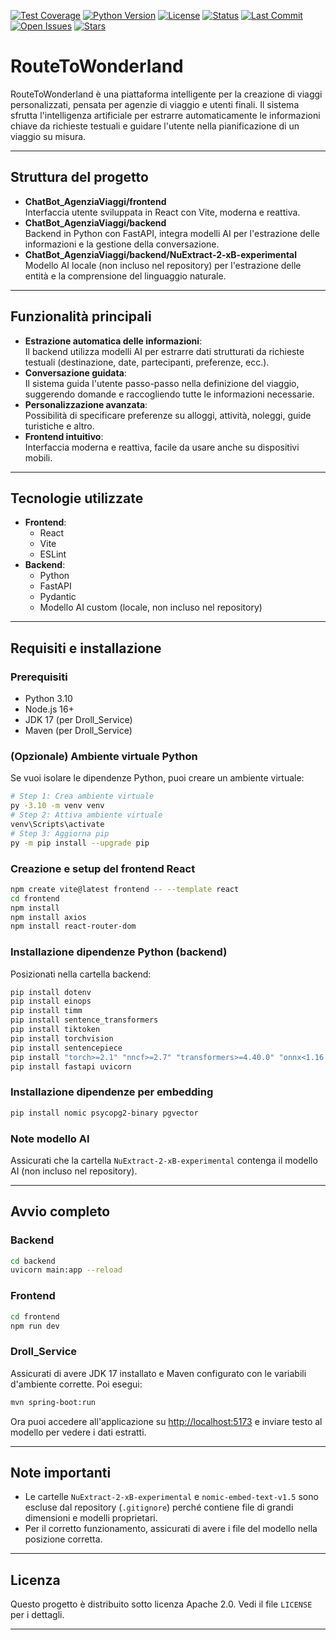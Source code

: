 
[![Test Coverage](https://img.shields.io/badge/coverage-76.27%25-brightgreen)](coverage.txt)
[![Python Version](https://img.shields.io/badge/python-3.10-blue)](https://www.python.org/downloads/)
[![License](https://img.shields.io/badge/license-MIT-yellow)](LICENSE)
[![Status](https://img.shields.io/badge/status-active-success)]()
[![Last Commit](https://img.shields.io/github/last-commit/AlexBenin01/RouteToWonderland)]()
[![Open Issues](https://img.shields.io/github/issues/AlexBenin01/RouteToWonderland)]()
[![Stars](https://img.shields.io/github/stars/AlexBenin01/RouteToWonderland?style=social)]()

# RouteToWonderland

RouteToWonderland è una piattaforma intelligente per la creazione di viaggi personalizzati, pensata per agenzie di viaggio e utenti finali. Il sistema sfrutta l'intelligenza artificiale per estrarre automaticamente le informazioni chiave da richieste testuali e guidare l'utente nella pianificazione di un viaggio su misura.

---

## Struttura del progetto

- **ChatBot_AgenziaViaggi/frontend**  
  Interfaccia utente sviluppata in React con Vite, moderna e reattiva.
- **ChatBot_AgenziaViaggi/backend**  
  Backend in Python con FastAPI, integra modelli AI per l'estrazione delle informazioni e la gestione della conversazione.
- **ChatBot_AgenziaViaggi/backend/NuExtract-2-xB-experimental**  
  Modello AI locale (non incluso nel repository) per l'estrazione delle entità e la comprensione del linguaggio naturale.

---

## Funzionalità principali

- **Estrazione automatica delle informazioni**:  
  Il backend utilizza modelli AI per estrarre dati strutturati da richieste testuali (destinazione, date, partecipanti, preferenze, ecc.).
- **Conversazione guidata**:  
  Il sistema guida l'utente passo-passo nella definizione del viaggio, suggerendo domande e raccogliendo tutte le informazioni necessarie.
- **Personalizzazione avanzata**:  
  Possibilità di specificare preferenze su alloggi, attività, noleggi, guide turistiche e altro.
- **Frontend intuitivo**:  
  Interfaccia moderna e reattiva, facile da usare anche su dispositivi mobili.

---

## Tecnologie utilizzate

- **Frontend**:  
  - React  
  - Vite  
  - ESLint  
- **Backend**:  
  - Python  
  - FastAPI  
  - Pydantic  
  - Modello AI custom (locale, non incluso nel repository)

---

## Requisiti e installazione

### Prerequisiti

- Python 3.10
- Node.js 16+
- JDK 17 (per Droll_Service)
- Maven (per Droll_Service)

### (Opzionale) Ambiente virtuale Python

Se vuoi isolare le dipendenze Python, puoi creare un ambiente virtuale:

```bash
# Step 1: Crea ambiente virtuale
py -3.10 -m venv venv
# Step 2: Attiva ambiente virtuale
venv\Scripts\activate
# Step 3: Aggiorna pip
py -m pip install --upgrade pip
```

### Creazione e setup del frontend React

```bash
npm create vite@latest frontend -- --template react
cd frontend
npm install
npm install axios
npm install react-router-dom
```

### Installazione dipendenze Python (backend)

Posizionati nella cartella backend:

```bash
pip install dotenv
pip install einops
pip install timm
pip install sentence_transformers
pip install tiktoken
pip install torchvision
pip install sentencepiece
pip install "torch>=2.1" "nncf>=2.7" "transformers>=4.40.0" "onnx<1.16.2" "optimum>=1.16.1" "accelerate" "datasets>=2.14.6" "git+https://github.com/huggingface/optimum-intel.git" --extra-index-url https://download.pytorch.org/whl/cpu
pip install fastapi uvicorn
```

### Installazione dipendenze per embedding

```bash
pip install nomic psycopg2-binary pgvector
```

### Note modello AI

Assicurati che la cartella `NuExtract-2-xB-experimental` contenga il modello AI (non incluso nel repository).

---

## Avvio completo

### Backend

```bash
cd backend
uvicorn main:app --reload
```

### Frontend

```bash
cd frontend
npm run dev
```

### Droll_Service

Assicurati di avere JDK 17 installato e Maven configurato con le variabili d'ambiente corrette. Poi esegui:

```bash
mvn spring-boot:run
```

Ora puoi accedere all'applicazione su [http://localhost:5173](http://localhost:5173) e inviare testo al modello per vedere i dati estratti.

---

## Note importanti

- Le cartelle `NuExtract-2-xB-experimental` e `nomic-embed-text-v1.5` sono escluse dal repository (`.gitignore`) perché contiene file di grandi dimensioni e modelli proprietari.
- Per il corretto funzionamento, assicurati di avere i file del modello nella posizione corretta.

---

## Licenza

Questo progetto è distribuito sotto licenza Apache 2.0. Vedi il file `LICENSE` per i dettagli.

---


